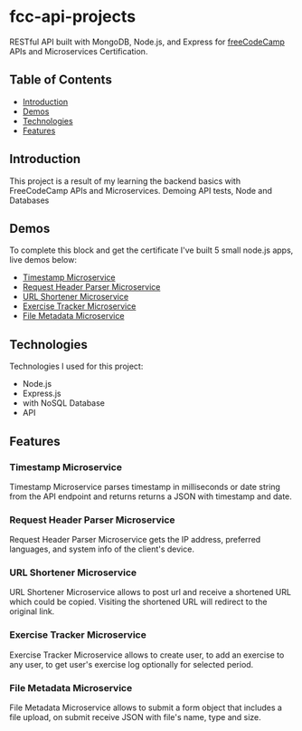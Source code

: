 # fcc-api-projects
RESTful API built with MongoDB, Node.js, and Express for [freeCodeCamp](https://www.freecodecamp.org/learn) APIs and Microservices Certification.

## Table of Contents
* [Introduction](#introduction)
* [Demos](#demos)
* [Technologies](#technologies)
* [Features](#features)

## Introduction
This project is a result of my learning the backend basics with FreeCodeCamp APIs and Microservices. Demoing API tests, Node and Databases

## Demos
To complete this block and get the certificate I've built 5 small node.js apps, live demos below:
* [Timestamp Microservice](https://api-test2022-1.herokuapp.com/timestamp)
* [Request Header Parser Microservice](https://api-test2022-1.herokuapp.com/whoami)
* [URL Shortener Microservice](https://api-test2022-1.herokuapp.com/url-shortener)
* [Exercise Tracker Microservice](https://api-test2022-1.herokuapp.com/exercise-tracker)
* [File Metadata Microservice]()

## Technologies
Technologies I used for this project:
* Node.js
* Express.js 
* with NoSQL Database 
* API

## Features
### Timestamp Microservice
Timestamp Microservice parses timestamp in milliseconds or date string from the API endpoint and returns returns a JSON with timestamp and date.

### Request Header Parser Microservice
Request Header Parser Microservice gets the IP address, preferred languages, and system info of the client's device.

### URL Shortener Microservice
URL Shortener Microservice allows to post url and receive a shortened URL which could be copied. Visiting the shortened URL will redirect to the original link.

### Exercise Tracker Microservice
Exercise Tracker Microservice allows to create user, to add an exercise to any user, to get user's exercise log optionally for selected period.

### File Metadata Microservice
File Metadata Microservice allows to submit a form object that includes a file upload, on submit receive JSON with file's name, type and size.
